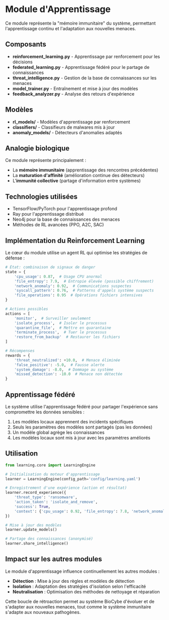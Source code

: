 # Module d'Apprentissage

Ce module représente la "mémoire immunitaire" du système, permettant l'apprentissage continu et l'adaptation aux nouvelles menaces.

## Composants

- **reinforcement_learning.py** - Apprentissage par renforcement pour les décisions
- **federated_learning.py** - Apprentissage fédéré pour le partage de connaissances
- **threat_intelligence.py** - Gestion de la base de connaissances sur les menaces
- **model_trainer.py** - Entraînement et mise à jour des modèles
- **feedback_analyzer.py** - Analyse des retours d'expérience

## Modèles

- **rl_models/** - Modèles d'apprentissage par renforcement
- **classifiers/** - Classifieurs de malwares mis à jour
- **anomaly_models/** - Détecteurs d'anomalies adaptés

## Analogie biologique

Ce module représente principalement :
- La **mémoire immunitaire** (apprentissage des rencontres précédentes)
- La **maturation d'affinité** (amélioration continue des détecteurs)
- L'**immunité collective** (partage d'information entre systèmes)

## Technologies utilisées

- TensorFlow/PyTorch pour l'apprentissage profond
- Ray pour l'apprentissage distribué
- Neo4j pour la base de connaissances des menaces
- Méthodes de RL avancées (PPO, A2C, SAC)

## Implémentation du Reinforcement Learning

Le cœur du module utilise un agent RL qui optimise les stratégies de défense :

```python
# État: combinaison de signaux de danger
state = {
    'cpu_usage': 0.87,  # Usage CPU anormal
    'file_entropy': 7.9,  # Entropie élevée (possible chiffrement)
    'network_anomaly': 0.92,  # Communications suspectes
    'syscall_pattern': 0.76,  # Patterns d'appels système suspects
    'file_operations': 0.95  # Opérations fichiers intensives
}

# Actions possibles
actions = [
    'monitor',  # Surveiller seulement
    'isolate_process',  # Isoler le processus
    'quarantine_file',  # Mettre en quarantaine
    'terminate_process',  # Tuer le processus
    'restore_from_backup'  # Restaurer les fichiers
]

# Récompenses
rewards = {
    'threat_neutralized': +10.0,  # Menace éliminée
    'false_positive': -5.0,  # Fausse alerte
    'system_damage': -8.0,  # Dommage au système
    'missed_detection': -10.0  # Menace non détectée
}
```

## Apprentissage fédéré

Le système utilise l'apprentissage fédéré pour partager l'expérience sans compromettre les données sensibles :

1. Les modèles locaux apprennent des incidents spécifiques
2. Seuls les paramètres des modèles sont partagés (pas les données)
3. Un modèle global agrège les connaissances
4. Les modèles locaux sont mis à jour avec les paramètres améliorés

## Utilisation

```python
from learning.core import LearningEngine

# Initialisation du moteur d'apprentissage
learner = LearningEngine(config_path='config/learning.yaml')

# Enregistrement d'une expérience (action et résultat)
learner.record_experience({
    'threat_type': 'ransomware',
    'action_taken': 'isolate_and_remove',
    'success': True,
    'context': {'cpu_usage': 0.92, 'file_entropy': 7.8, 'network_anomaly': 0.88}
})

# Mise à jour des modèles
learner.update_models()

# Partage des connaissances (anonymisé)
learner.share_intelligence()
```

## Impact sur les autres modules

Le module d'apprentissage influence continuellement les autres modules :

- **Détection** : Mise à jour des règles et modèles de détection
- **Isolation** : Adaptation des stratégies d'isolation selon l'efficacité
- **Neutralisation** : Optimisation des méthodes de nettoyage et réparation

Cette boucle de rétroaction permet au système BioCybe d'évoluer et de s'adapter aux nouvelles menaces, tout comme le système immunitaire s'adapte aux nouveaux pathogènes.